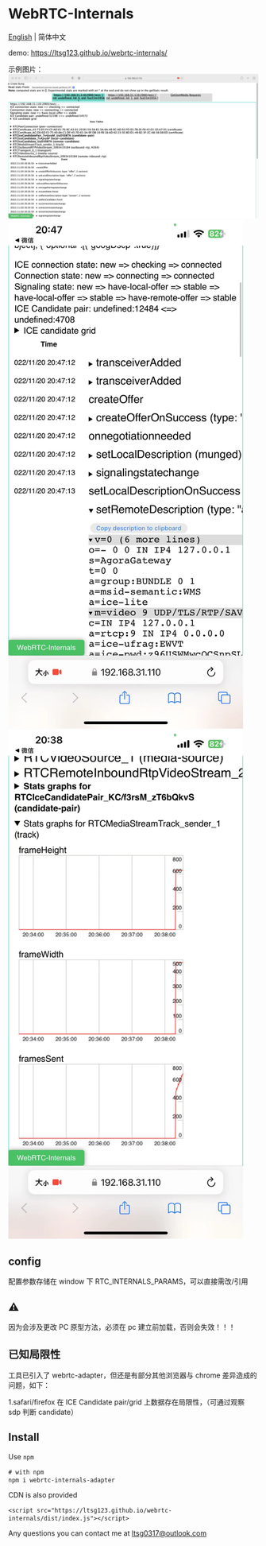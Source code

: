 # WebRTC-Internals

[English](./README.md) | 简体中文

demo: https://ltsg123.github.io/webrtc-internals/

示例图片：
![safari](./img/demo_1.jpg)
![ios](./img/demo_2.jpg)
![ios](./img/demo_3.jpg)

## config

配置参数存储在 window 下 RTC_INTERNALS_PARAMS，可以直接需改/引用

## ⚠️

因为会涉及更改 PC 原型方法，必须在 pc 建立前加载，否则会失效！！！

## 已知局限性

工具已引入了 webrtc-adapter，但还是有部分其他浏览器与 chrome 差异造成的问题，如下：

1.safari/firefox 在 ICE Candidate pair/grid 上数据存在局限性，（可通过观察 sdp 判断 candidate）

## Install

Use `npm`

```
# with npm
npm i webrtc-internals-adapter
```

CDN is also provided

```
<script src="https://ltsg123.github.io/webrtc-internals/dist/index.js"></script>
```

Any questions you can contact me at ltsg0317@outlook.com

